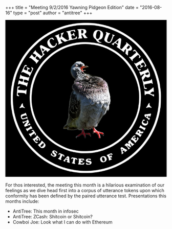 +++
title = "Meeting 9/2/2016 Yawning Pidgeon Edition"
date = "2016-08-16"
type = "post"
author = "antitree"
+++

![2600](/images/2600_yawn_bird.png)


For thos interested, the meeting this month is a hilarious examination
of our feelings as we dive head first into a corpus of utterance tokens
upon which conformity has been defined by the paired utterance test.
Presentations this months include:

* AntiTree: This month in infosec
* AntiTree: ZCash: Shitcoin or Shitcoin?
* Cowboi Joe: Look what I can do with Ethereum

